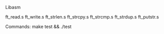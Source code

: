 Libasm

 ft_read.s
 ft_write.s
 ft_strlen.s
 ft_strcpy.s
 ft_strcmp.s
 ft_strdup.s
 ft_putstr.s

 Commands:
    make test && ./test